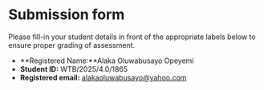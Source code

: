 # Submission form

Please fill-in your student details in front of the appropriate labels
below to ensure proper grading of assessment.

- **Registered Name:**Alaka Oluwabusayo Opeyemi
- **Student ID:**  WTB/2025/4.0/1865
- **Registered email:** alakaoluwabusayo@yahoo.com
